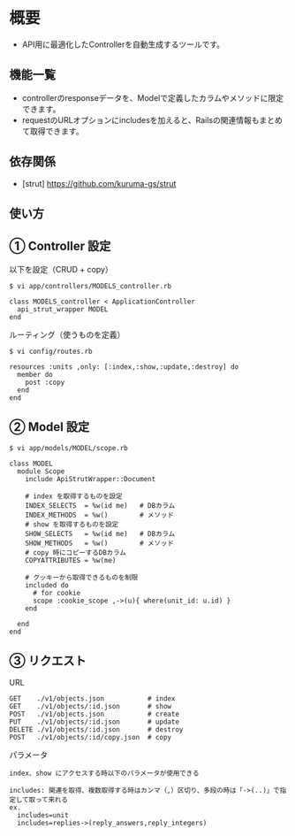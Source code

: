 概要
=====
- API用に最適化したControllerを自動生成するツールです。

機能一覧
--------
- controllerのresponseデータを、Modelで定義したカラムやメソッドに限定できます。
- requestのURLオプションにincludesを加えると、Railsの関連情報もまとめて取得できます。

依存関係
---------
* [strut] https://github.com/kuruma-gs/strut


使い方
------

## ① Controller 設定

以下を設定（CRUD + copy）

    $ vi app/controllers/MODELS_controller.rb
    
    class MODELS_controller < ApplicationController
      api_strut_wrapper MODEL
    end


ルーティング（使うものを定義）

    $ vi config/routes.rb
    
    resources :units ,only: [:index,:show,:update,:destroy] do
      member do
        post :copy
      end
    end


## ② Model 設定

    $ vi app/models/MODEL/scope.rb
    
    class MODEL
      module Scope
        include ApiStrutWrapper::Document
      
        # index を取得するものを設定
        INDEX_SELECTS  = %w(id me)   # DBカラム
        INDEX_METHODS  = %w()        # メソッド
        # show を取得するものを設定
        SHOW_SELECTS   = %w(id me)   # DBカラム
        SHOW_METHODS   = %w()        # メソッド
        # copy 時にコピーするDBカラム
        COPYATTRIBUTES = %w(me)
        
        # クッキーから取得できるものを制限
        included do
          # for cookie
          scope :cookie_scope ,->(u){ where(unit_id: u.id) }
        end
      
      end
    end

## ③ リクエスト

URL

    GET    ./v1/objects.json           # index
    GET    ./v1/objects/:id.json       # show
    POST   ./v1/objects.json           # create
    PUT    ./v1/objects/:id.json       # update
    DELETE ./v1/objects/:id.json       # destroy
    POST   ./v1/objects/:id/copy.json  # copy

パラメータ

    index、show にアクセスする時以下のパラメータが使用できる
    
    includes: 関連を取得、複数取得する時はカンマ（,）区切り、多段の時は「->(..)」で指定して取って来れる
    ex. 
      includes=unit
      includes=replies->(reply_answers,reply_integers)



